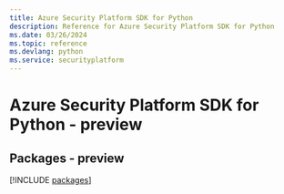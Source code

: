 ```yaml
---
title: Azure Security Platform SDK for Python
description: Reference for Azure Security Platform SDK for Python
ms.date: 03/26/2024
ms.topic: reference
ms.devlang: python
ms.service: securityplatform
---
```

# Azure Security Platform SDK for Python - preview
## Packages - preview
[!INCLUDE [packages](security-platform-index.md)]